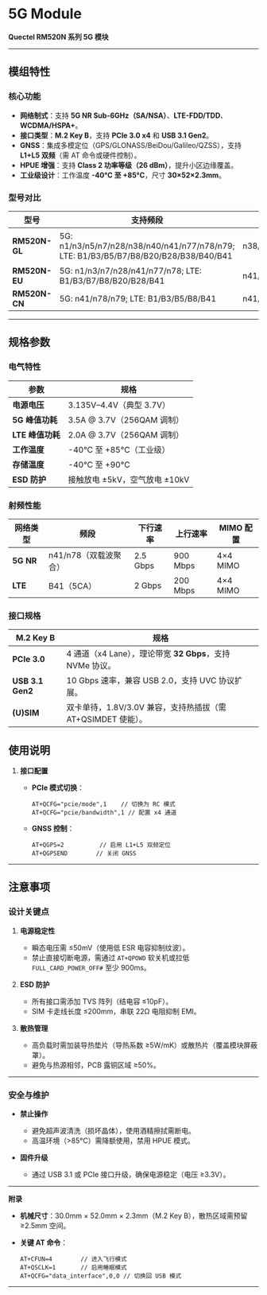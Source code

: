 # 5G Module

**Quectel RM520N 系列 5G 模块**

---

## 模组特性
### **核心功能**
- **网络制式**：支持 **5G NR Sub-6GHz（SA/NSA）**、**LTE-FDD/TDD**、**WCDMA/HSPA+**。
- **接口类型**：**M.2 Key B**，支持 **PCIe 3.0 x4** 和 **USB 3.1 Gen2**。
- **GNSS**：集成多模定位（GPS/GLONASS/BeiDou/Galileo/QZSS），支持 **L1+L5 双频**（需 AT 命令或硬件控制）。
- **HPUE 增强**：支持 **Class 2 功率等级（26 dBm）**，提升小区边缘覆盖。
- **工业级设计**：工作温度 **-40°C 至 +85°C**，尺寸 **30×52×2.3mm**。

### **型号对比**
| **型号**      | **支持频段**                                                 | **HPUE 频段**       | **GNSS**      |
| ------------- | ------------------------------------------------------------ | ------------------- | ------------- |
| **RM520N-GL** | 5G: n1/n3/n5/n7/n28/n38/n40/n41/n77/n78/n79;                                             LTE: B1/B3/B5/B7/B8/B20/B28/B38/B40/B41 | n38/n41/n77/n78/n79 | L1+L5（预留） |
| **RM520N-EU** | 5G: n1/n3/n7/n28/n41/n77/n78; LTE: B1/B3/B7/B8/B20/B28/B41   | n41/n77/n78         | L1+L5         |
| **RM520N-CN** | 5G: n41/n78/n79; LTE: B1/B3/B5/B8/B41                        | n41/n78/n79         | L1+L5         |

---

## 规格参数
### **电气特性**
| **参数**         | **规格**                      |
| ---------------- | ----------------------------- |
| **电源电压**     | 3.135V–4.4V（典型 3.7V）      |
| **5G 峰值功耗**  | 3.5A @ 3.7V（256QAM 调制）    |
| **LTE 峰值功耗** | 2.0A @ 3.7V（256QAM 调制）    |
| **工作温度**     | -40°C 至 +85°C（工业级）      |
| **存储温度**     | -40°C 至 +90°C                |
| **ESD 防护**     | 接触放电 ±5kV，空气放电 ±10kV |

### **射频性能**
| **网络类型** | **频段**              | **下行速率** | **上行速率** | **MIMO 配置** |
| ------------ | --------------------- | ------------ | ------------ | ------------- |
| **5G NR**    | n41/n78（双载波聚合） | 2.5 Gbps     | 900 Mbps     | 4×4 MIMO      |
| **LTE**      | B41（5CA）            | 2 Gbps       | 200 Mbps     | 4×4 MIMO      |

### **接口规格**
| **M.2 Key B**    | **规格**                                                     |
| ---------------- | ------------------------------------------------------------ |
| **PCIe 3.0**     | 4 通道（x4 Lane），理论带宽 **32 Gbps**，支持 NVMe 协议。    |
| **USB 3.1 Gen2** | 10 Gbps 速率，兼容 USB 2.0，支持 UVC 协议扩展。              |
| **(U)SIM**       | 双卡单待，1.8V/3.0V 兼容，支持热插拔（需 AT+QSIMDET 使能）。 |

##  使用说明
1. **接口配置**  

   - **PCIe 模式切换**：  
     ```plaintext
     AT+QCFG="pcie/mode",1    // 切换为 RC 模式
     AT+QCFG="pcie/bandwidth",1 // 配置 x4 通道
     ```
   - **GNSS 控制**：  
     ```plaintext
     AT+QGPS=2          // 启用 L1+L5 双频定位
     AT+QGPSEND        // 关闭 GNSS
     ```

---

## 注意事项
### **设计关键点**
1. **电源稳定性**  
   - 瞬态电压需 ≤50mV（使用低 ESR 电容抑制纹波）。  
   - 禁止直接切断电源，需通过 `AT+QPOWD` 软关机或拉低 `FULL_CARD_POWER_OFF#` 至少 900ms。

2. **ESD 防护**  
   - 所有接口需添加 TVS 阵列（结电容 ≤10pF）。  
   - SIM 卡走线长度 ≤200mm，串联 22Ω 电阻抑制 EMI。

3. **散热管理**  
   - 高负载时需加装导热垫片（导热系数 ≥5W/mK）或散热片（覆盖模块屏蔽罩）。  
   - 避免与热源相邻，PCB 露铜区域 ≥50%。

---

### **安全与维护**
- **禁止操作**  
  - 避免超声波清洗（损坏晶体），使用酒精擦拭需断电。  
  - 高温环境（>85°C）需降额使用，禁用 HPUE 模式。  

- **固件升级**  
  - 通过 USB 3.1 或 PCIe 接口升级，确保电源稳定（电压 ≥3.3V）。  

---

**附录**  
- **机械尺寸**：30.0mm × 52.0mm × 2.3mm（M.2 Key B），散热区域需预留 ≥2.5mm 空间。  

- **关键 AT 命令**：  
  ```plaintext
  AT+CFUN=4        // 进入飞行模式
  AT+QSCLK=1       // 启用睡眠模式
  AT+QCFG="data_interface",0,0 // 切换回 USB 模式
  ```

---

